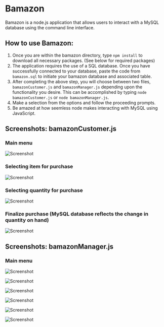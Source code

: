 # Bamazon

Bamazon is a node.js application that allows users to interact with a MySQL database using the command line interface.

## How to use Bamazon:

1. Once you are within the bamazon directory, type `npm install` to download all necessary packages. (See below for required packages)
2. The application requires the use of a SQL database. Once you have successfully connected to your database, paste the code from `bamazon.sql` to initiate your bamazon database and associated table.
3. After completing the above step, you will choose between two files, `bamazonCustomer.js` and `bamazonManager.js` depending upon the functionality you desire. This can be accomplished by typing `node bamazonCustomer.js` or `node bamazonManager.js`.
4. Make a selection from the options and follow the proceeding prompts.
5. Be amazed at how seemless node makes interacting with MySQL using JavaScript.

## Screenshots: bamazonCustomer.js
### Main menu

![Screenshot](/bamazonCustomer01.png)

### Selecting item for purchase

![Screenshot](/bamazonCustomer02.png)

### Selecting quantity for purchase

![Screenshot](/bamazonCustomer03.png)

### Finalize purchase (MySQL database reflects the change in quantity on hand)

![Screenshot](/bamazonCustomer04.png)

## Screenshots: bamazonManager.js
### Main menu

![Screenshot](/bamazonManager01.png)

![Screenshot](/bamazonManager02.png)

![Screenshot](/bamazonManager03.png)

![Screenshot](/bamazonManager04.png)

![Screenshot](/bamazonManager05.png)

![Screenshot](/bamazonManager06.png)
